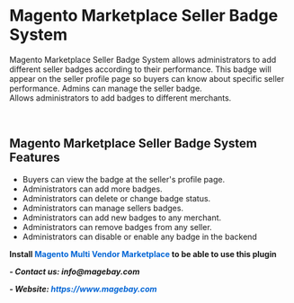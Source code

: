 <h1><strong>Magento Marketplace Seller Badge System​</strong><strong> </strong></h1>

<p>Magento Marketplace Seller Badge System allows administrators to add different seller badges according to their performance. This badge will appear on the seller profile page so buyers can know about specific seller performance. Admins can manage the seller badge.<br />
Allows administrators to add badges to different merchants.</p>

<p>&nbsp;</p>

<h2><strong>Magento Marketplace Seller Badge System​ Features</strong></h2>

<ul>
	<li>Buyers can view the badge at the seller&#39;s profile page.</li>
	<li>Administrators can add more badges.</li>
	<li>Administrators can delete or change badge status.</li>
	<li>Administrators can manage sellers badges.</li>
	<li>Administrators can add new badges to any merchant.</li>
	<li>Administrators can remove badges from any seller.</li>
	<li>Administrators can disable or enable any badge in the backend</li>
</ul>

<p><strong>Install <a href="https://www.magebay.com/magento-multi-vendor-marketplace-extension" style="box-sizing: border-box; background-color: transparent; color: rgb(3, 102, 214); text-decoration-line: none;">Magento Multi Vendor Marketplace</a> to be able to use this plugin</strong></p>

<p><strong><em>- Contact </em><em>us:</em><em> info@magebay.com</em></strong></p>

<p><strong><em>- Website: <a href="https://www.magebay.com/" style="box-sizing: border-box; background-color: transparent; color: rgb(3, 102, 214); text-decoration-line: none;">https://www.magebay.com</a></em></strong></p>

<p>&nbsp;</p>
